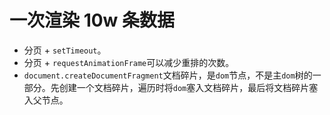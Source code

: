 # 一次渲染 10w 条数据

- 分页 + `setTimeout`。
- 分页 + `requestAnimationFrame`可以减少重排的次数。
- `document.createDocumentFragment`文档碎片，是`dom`节点，不是主`dom`树的一部分。先创建一个文档碎片，遍历时将`dom`塞入文档碎片，最后将文档碎片塞入父节点。

